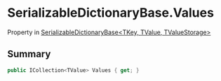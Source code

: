# SerializableDictionaryBase.Values

Property in [SerializableDictionaryBase\<TKey, TValue, TValueStorage\>](/docs/api/csharp/yarn.unity.serializabledictionarybase-2.md)

## Summary



```csharp
public ICollection<TValue> Values { get; }
```


